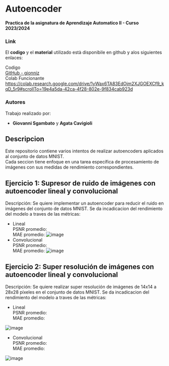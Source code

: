 # Autoencoder
**Practica de la asignatura de Aprendizaje Automatico II - Curso 2023/2024**

### Link
El **codigo** y el **material** utilizado està disponibile en github y alos siguientes enlaces:  

Codigo  
[GitHub - gionniz](https://github.com/gionniz/DeepLearning/P2 "GitHub gionniz")  
Colab Funcionante  
https://colab.research.google.com/drive/1yWax6TA83EdOjm2XJGOEXCf9_kqD_5r9#scrollTo=19e4a5da-42ca-4f28-802e-9f834cab923d

### Autores
Trabajo realizado por:
- **Giovanni Sgambato** y **Agata Cavigioli**

## Descripcion
Este repositorio contiene varios intentos de realizar autoencoders aplicados al conjunto de datos MNIST.  
Cada seccion tiene enfoque en una tarea específica de procesamiento de imágenes con sus medidas de rendimiento correspondientes.

## Ejercicio 1: Supresor de ruido de imágenes con autoencoder lineal y convolucional 
Descripción: Se quiere implementar un autoencoder para reducir el ruido en imágenes del conjunto de datos MNIST. 
Se da incadicacion del rendimiento del modelo a traves de las métricas:
- Lineal  
PSNR promedio:   
MAE promedio:
![image](https://github.com/gionniz/DeepLearning/assets/2800642/d8a648ac-1f9e-420c-a918-2689aa2548b5)
- Convolucional  
PSNR promedio:   
MAE promedio:
![image](https://github.com/gionniz/DeepLearning/assets/2800642/af1c5daf-afc5-46d2-b71e-93733758c43d)



## Ejercicio 2: Super resolución de imágenes  con autoencoder lineal y convolucional
Descripción: Se quiere realizar super resolución de imágenes de 14x14 a 28x28 píxeles en el conjunto de datos MNIST. 
Se da incadicacion del rendimiento del modelo a traves de las métricas:
- Lineal  
PSNR promedio:   
MAE promedio:

![image](https://github.com/gionniz/DeepLearning/assets/2800642/ea530dcc-dc0f-4d3c-b7d6-d6a02632defa)


- Convolucional  
PSNR promedio:   
MAE promedio:

![image](https://github.com/gionniz/DeepLearning/assets/2800642/83283ee0-80c5-4438-8788-bd2e18f24058)

